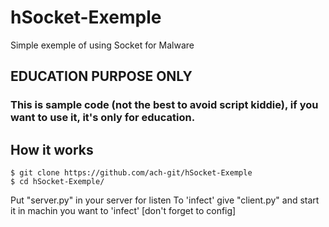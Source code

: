 # hSocket-Exemple
Simple exemple of using Socket for Malware

## EDUCATION PURPOSE ONLY

### This is sample code (not the best to avoid script kiddie), if you want to use it, it's only for education.

## How it works
```
$ git clone https://github.com/ach-git/hSocket-Exemple
$ cd hSocket-Exemple/
```
Put "server.py" in your server for listen
To 'infect' give "client.py" and start it in machin you want to 'infect'
[don't forget to config]

